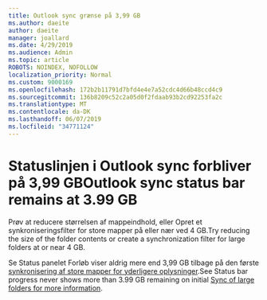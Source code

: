 ```yaml
---
title: Outlook sync grænse på 3,99 GB
ms.author: daeite
author: daeite
manager: joallard
ms.date: 4/29/2019
ms.audience: Admin
ms.topic: article
ROBOTS: NOINDEX, NOFOLLOW
localization_priority: Normal
ms.custom: 9000169
ms.openlocfilehash: 172b2b11791d7bfd4e4e7a52cdc4d66b48ccd4c9
ms.sourcegitcommit: 136b8209c52c2a05d0f2fdaab93b2cd92253fa2c
ms.translationtype: MT
ms.contentlocale: da-DK
ms.lasthandoff: 06/07/2019
ms.locfileid: "34771124"
---
```

# <a name="outlook-sync-status-bar-remains-at-399-gb"></a><span data-ttu-id="e8bfc-102">Statuslinjen i Outlook sync forbliver på 3,99 GB</span><span class="sxs-lookup"><span data-stu-id="e8bfc-102">Outlook sync status bar remains at 3.99 GB</span></span>

<span data-ttu-id="e8bfc-103">Prøv at reducere størrelsen af mappeindhold, eller Opret et synkroniseringsfilter for store mapper på eller nær ved 4 GB.</span><span class="sxs-lookup"><span data-stu-id="e8bfc-103">Try reducing the size of the folder contents or create a synchronization filter for large folders at or near 4 GB.</span></span>

<span data-ttu-id="e8bfc-104">Se Status panelet Forløb viser aldrig mere end 3,99 GB tilbage på den første [synkronisering af store mapper for yderligere oplysninger](https://support.microsoft.com/help/2738323/status-bar-progress-never-shows-more-than-3-99-gb-remaining-on-initial).</span><span class="sxs-lookup"><span data-stu-id="e8bfc-104">See Status bar progress never shows more than 3.99 GB remaining on initial [Sync of large folders for more information](https://support.microsoft.com/help/2738323/status-bar-progress-never-shows-more-than-3-99-gb-remaining-on-initial).</span></span>